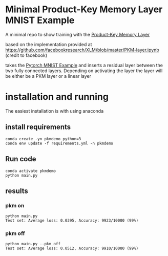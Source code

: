 # Minimal Product-Key Memory Layer MNIST Example

A minimal repo to show training with the [Product-Key Memory Layer](https://arxiv.org/abs/1907.05242)

based on the implementation provided at https://github.com/facebookresearch/XLM/blob/master/PKM-layer.ipynb (credit to facebook)

takes the [Pytorch MNIST Example](https://github.com/pytorch/examples/blob/master/mnist/main.py) and inserts a residual layer between the two fully connected layers.  Depending on activating the layer the layer will be either be a PKM layer or a linear layer

# installation and running

The easiest installation is with using anaconda

## install requirements
```
conda create -yn pkmdemo python=3
conda env update -f requirements.yml -n pkmdemo
```

## Run code

```
conda activate pkmdemo
python main.py
```

## results


### pkm on

```
python main.py
Test set: Average loss: 0.0395, Accuracy: 9923/10000 (99%)
```

### pkm off

```
python main.py --pkm_off
Test set: Average loss: 0.0512, Accuracy: 9910/10000 (99%)
```